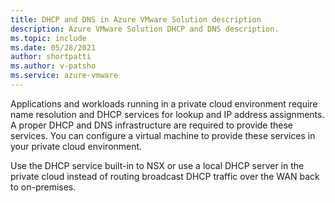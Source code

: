 ```yaml
---
title: DHCP and DNS in Azure VMware Solution description
description: Azure VMware Solution DHCP and DNS description.
ms.topic: include
ms.date: 05/28/2021
author: shortpatti
ms.author: v-patsho
ms.service: azure-vmware
---
```


<!-- Used in tutorial-network-checklist.md and configure-dhcp-azure-vmware-solution.md -->

Applications and workloads running in a private cloud environment require name resolution and DHCP services for lookup and IP address assignments. A proper DHCP and DNS infrastructure are required to provide these services. You can configure a virtual machine to provide these services in your private cloud environment.  

Use the DHCP service built-in to NSX or use a local DHCP server in the private cloud instead of routing broadcast DHCP traffic over the WAN back to on-premises.
